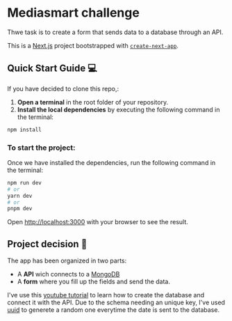 # Mediasmart challenge

Thwe task is to create a form that sends data to a database through an API.

This is a [Next.js](https://nextjs.org/) project bootstrapped with [`create-next-app`](https://github.com/vercel/next.js/tree/canary/packages/create-next-app).

## Quick Start Guide :computer:

If you have decided to clone this repo,:
1. **Open a terminal** in the root folder of your repository.
1. **Install the local dependencies** by executing the following command in the terminal:

```bash
npm install
```
### To start the project:

Once we have installed the dependencies, run the following command in the terminal:

```bash
npm run dev
# or
yarn dev
# or
pnpm dev
```

Open [http://localhost:3000](http://localhost:3000) with your browser to see the result.

## Project decision :notebook_with_decorative_cover:

The app has been organized in two parts:

* A **API** wich connects to a [MongoDB](https://www.mongodb.com/)
* A **form** where you fill up the fields and send the data.

I've use this [youtube tutorial](https://www.youtube.com/watch?v=SiUM8vYeuu0) to learn how to create the database and connect it with the API.
Due to the schema needing an unique key, I've used [uuid](https://www.npmjs.com/package/uuid) to generete a random one everytime the date is sent to the database.

